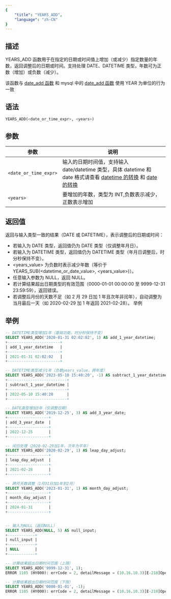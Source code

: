 ```yaml
---
{
    "title": "YEARS_ADD",
    "language": "zh-CN"
}
---
```


## 描述

YEARS_ADD 函数用于在指定的日期或时间值上增加（或减少）指定数量的年数，返回调整后的日期或时间。支持处理 DATE、DATETIME 类型，年数可为正数（增加）或负数（减少）。

该函数与 [date_add 函数](./date-add) 和 mysql 中的 [date_add 函数](https://dev.mysql.com/doc/refman/8.4/en/date-and-time-functions.html#function_date-add) 使用 YEAR 为单位的行为一致

## 语法

```sql
YEARS_ADD(<date_or_time_expr>, <years>)
```

## 参数

| 参数 | 说明 |
| ---- | ---- |
| `<date_or_time_expr>` | 输入的日期时间值，支持输入 date/datetime 类型，具体 datetime 和 date 格式请查看 [datetime 的转换](../../../../../current/sql-manual/basic-element/sql-data-types/conversion/datetime-conversion) 和 [date 的转换](../../../../../current/sql-manual/basic-element/sql-data-types/conversion/date-conversion)|
| `<years>` | 要增加的年数，类型为 INT,负数表示减少，正数表示增加 |


## 返回值

返回与输入类型一致的结果（DATE 或 DATETIME），表示调整后的日期或时间：

- 若输入为 DATE 类型，返回值仍为 DATE 类型（仅调整年月日）。
- 若输入为 DATETIME 类型，返回值仍为 DATETIME 类型（年月日调整后，时分秒保持不变）。
- <years_value> 为负数时表示减少年数（等价于 YEARS_SUB(<datetime_or_date_value>, <years_value>)）。
- 任意输入参数为 NULL，返回 NULL。
- 若计算结果超出日期类型的有效范围（0000-01-01 00:00:00 至 9999-12-31 23:59:59），返回错误。
- 若调整后月份的天数不足（如 2 月 29 日加 1 年且次年非闰年），自动调整为当月最后一天（如 2020-02-29 加 1 年返回 2021-02-28）。
举例

## 举例

```sql
-- DATETIME类型增加1年（基础功能，时分秒保持不变）
SELECT YEARS_ADD('2020-01-31 02:02:02', 1) AS add_1_year_datetime;
+-----------------------+
| add_1_year_datetime   |
+-----------------------+
| 2021-01-31 02:02:02   |
+-----------------------+

-- DATETIME类型减少1年（负数years_value，跨年度）
SELECT YEARS_ADD('2023-05-10 15:40:20', -1) AS subtract_1_year_datetime;
+--------------------------+
| subtract_1_year_datetime |
+--------------------------+
| 2022-05-10 15:40:20      |
+--------------------------+

-- DATE类型增加3年（仅调整日期）
SELECT YEARS_ADD('2019-12-25', 3) AS add_3_year_date;
+------------------+
| add_3_year_date  |
+------------------+
| 2022-12-25       |
+------------------+

-- 闰日处理（2020-02-29加1年，次年为平年）
SELECT YEARS_ADD('2020-02-29', 1) AS leap_day_adjust;
+------------------+
| leap_day_adjust  |
+------------------+
| 2021-02-28       |
+------------------+

-- 跨月天数调整（1月31日加1年到2月）
SELECT YEARS_ADD('2023-01-31', 1) AS month_day_adjust;
+------------------+
| month_day_adjust |
+------------------+
| 2024-01-31       | 
+------------------+


-- 输入为NULL（返回NULL）
SELECT YEARS_ADD(NULL, 5) AS null_input;
+------------+
| null_input |
+------------+
| NULL       |
+------------+

-- 计算结果超出日期时间范围（上限）
SELECT YEARS_ADD('9999-12-31', 1);
ERROR 1105 (HY000): errCode = 2, detailMessage = (10.16.10.3)[E-218]Operation years_add of 9999-12-31, 1 out of range

-- 计算结果超出日期时间范围（下限）
SELECT YEARS_ADD('0000-01-01', -1);
ERROR 1105 (HY000): errCode = 2, detailMessage = (10.16.10.3)[E-218]Operation years_add of 0000-01-01, -1 out of range
```
